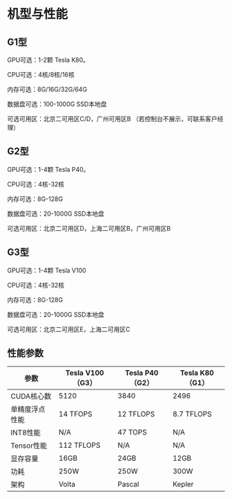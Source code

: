 # 机型与性能



## G1型

GPU可选：1-2颗 Tesla K80。

CPU可选：4核/8核/16核

内存可选：8G/16G/32G/64G

数据盘可选：100-1000G SSD本地盘

可选可用区：北京二可用区C/D，广州可用区B （若控制台不展示，可联系客户经理）

## G2型

GPU可选：1-4颗 Tesla P40。

CPU可选：4核-32核

内存可选：8G-128G

数据盘可选：20-1000G SSD本地盘

可选可用区：北京二可用区D，上海二可用区B，广州可用区B

## G3型

GPU可选：1-4颗 Tesla V100

CPU可选：4核-32核

内存可选：8G-128G

数据盘可选：20-1000G SSD本地盘

可选可用区：北京二可用区E，上海二可用区C

## 性能参数

| 参数 | Tesla V100（G3） | Tesla P40（G2） | Tesla K80（G1） |
| ---- | ---------------- | --------------- | --------------- |
| CUDA核心数 | 5120 | 3840 | 2496 |
| 单精度浮点性能  | 14 TFOPS | 12 TFLOPS | 8.7 TFLOPS |
| INT8性能 | N/A | 47 TOPS | N/A |
| Tensor性能 | 112 TFLOPS | N/A | N/A |
| 显存容量 | 16GB | 24GB | 12GB |
| 功耗 | 250W | 250W | 300W |
| 架构 | Volta | Pascal | Kepler |